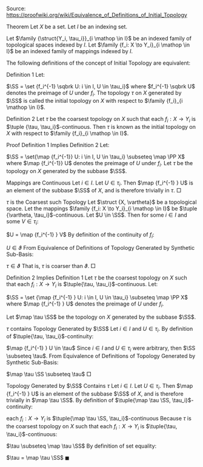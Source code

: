 # 

Source: https://proofwiki.org/wiki/Equivalence_of_Definitions_of_Initial_Topology



Theorem
Let $X$ be a set.
Let $I$ be an indexing set.

Let $\family {\struct{Y_i, \tau_i}}_{i \mathop \in I}$ be an indexed family of topological spaces indexed by $I$.
Let $\family {f_i: X \to Y_i}_{i \mathop \in I}$ be an indexed family of mappings indexed by $I$.

The following definitions of the concept of Initial Topology are equivalent:

Definition 1
Let:

$\SS = \set {f_i^{-1} \sqbrk U: i \in I, U \in \tau_i}$
where $f_i^{-1} \sqbrk U$ denotes the preimage of $U$ under $f_i$.
The topology $\tau$ on $X$ generated by $\SS$ is called the initial topology on $X$ with respect to $\family {f_i}_{i \mathop \in I}$.

Definition 2
Let $\tau$ be the coarsest topology on $X$ such that each $f_i: X \to Y_i$ is $\tuple {\tau, \tau_i}$-continuous.
Then $\tau$ is known as the initial topology on $X$ with respect to $\family {f_i}_{i \mathop \in I}$.


Proof
Definition 1 Implies Definition 2
Let:

$\SS = \set{\map {f_i^{-1}} U: i \in I, U \in \tau_i} \subseteq \map \PP X$
where $\map {f_i^{-1}} U$ denotes the preimage of $U$ under $f_i$.
Let $\tau$ be the topology on $X$ generated by the subbase $\SS$.


Mappings are Continuous
Let $i \in I$.
Let $U \in \tau_i$.
Then $\map {f_i^{-1} } U$ is an element of the subbase $\SS$ of $X$, and is therefore trivially in $\tau$.
$\Box$


$\tau$ is the Coarsest such Topology
Let $\struct {X, \vartheta}$ be a topological space.
Let the mappings $\family {f_i: X \to Y_i}_{i \mathop \in I}$ be $\tuple {\vartheta, \tau_i}$-continuous.
Let $U \in \SS$.
Then for some $i \in I$ and some $V \in \tau_i$:

$U = \map {f_i^{-1} } V$
By definition of the continuity of $f_i$:

$U \in \vartheta$
From Equivalence of Definitions of Topology Generated by Synthetic Sub-Basis:

$\tau \in \vartheta$
That is, $\tau$ is coarser than $\vartheta$.
$\Box$


Definition 2 Implies Definition 1
Let $\tau$ be the coarsest topology on $X$ such that each $f_i: X \to Y_i$ is $\tuple{\tau, \tau_i}$-continuous.
Let:

$\SS = \set {\map {f_i^{-1} } U: i \in I, U \in \tau_i} \subseteq \map \PP X$
where $\map {f_i^{-1} } U$ denotes the preimage of $U$ under $f_i$.

Let $\map \tau \SS$ be the topology on $X$ generated  by the subbase $\SS$.


$\tau$ contains Topology Generated by $\SS$
Let $i \in I$ and $U \in \tau_i$.
By definition of $\tuple{\tau, \tau_i}$-continuity:

$\map {f_i^{-1} } U \in \tau$
Since $i \in I$ and $U \in \tau_i$ were arbitrary, then $\SS \subseteq \tau$.
From Equivalence of Definitions of Topology Generated by Synthetic Sub-Basis:

$\map \tau \SS \subseteq \tau$
$\Box$


Topology Generated by $\SS$ Contains $\tau$
Let $i \in I$.
Let $U \in \tau_i$.
Then $\map {f_i^{-1} } U$ is an element of the subbase $\SS$ of $X$, and is therefore trivially in $\map \tau \SS$.
By definition of $\tuple{\map \tau \SS, \tau_i}$-continuity:

each $f_i: X \to Y_i$ is $\tuple{\map \tau \SS, \tau_i}$-continuous
Because $\tau$ is the coarsest topology on $X$ such that each $f_i: X \to Y_i$ is $\tuple{\tau, \tau_i}$-continuous:

$\tau \subseteq \map \tau \SS$
By definition of set equality:

$\tau = \map \tau \SS$
$\blacksquare$





